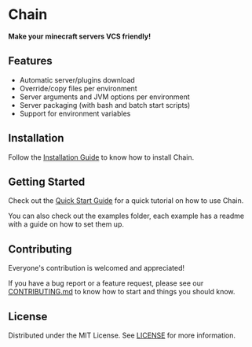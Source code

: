 # Chain

**Make your minecraft servers VCS friendly!**

## Features

- Automatic server/plugins download
- Override/copy files per environment
- Server arguments and JVM options per environment
- Server packaging (with bash and batch start scripts)
- Support for environment variables

## Installation

Follow the [Installation Guide](/docs/installation.md) to know how to install Chain.  

## Getting Started

Check out the [Quick Start Guide](/docs/quick-start.md) for a quick tutorial on how to use Chain.

You can also check out the examples folder, each example has a readme with a guide on how to set them up.

## Contributing

Everyone's contribution is welcomed and appreciated!

If you have a bug report or a feature request,
please see our [CONTRIBUTING.md](/CONTRIBUTING.md) to know how to start and things you should know.

## License

Distributed under the MIT License. See [LICENSE](/LICENSE) for more information.
